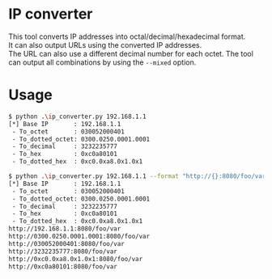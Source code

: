 # IP converter
This tool converts IP addresses into octal/decimal/hexadecimal format.  
It can also output URLs using the converted IP addresses.  
The URL can also use a different decimal number for each octet. The tool can output all combinations by using the `--mixed` option.  

# Usage
```bash
$ python .\ip_converter.py 192.168.1.1
[*] Base IP       : 192.168.1.1
 - To_octet       : 030052000401
 - To_dotted_octet: 0300.0250.0001.0001
 - To_decimal     : 3232235777
 - To_hex         : 0xc0a80101
 - To_dotted_hex  : 0xc0.0xa8.0x1.0x1
```


```bash
$ python .\ip_converter.py 192.168.1.1 --format "http://{}:8080/foo/var"
[*] Base IP       : 192.168.1.1
 - To_octet       : 030052000401
 - To_dotted_octet: 0300.0250.0001.0001
 - To_decimal     : 3232235777
 - To_hex         : 0xc0a80101
 - To_dotted_hex  : 0xc0.0xa8.0x1.0x1
http://192.168.1.1:8080/foo/var
http://0300.0250.0001.0001:8080/foo/var
http://030052000401:8080/foo/var
http://3232235777:8080/foo/var
http://0xc0.0xa8.0x1.0x1:8080/foo/var
http://0xc0a80101:8080/foo/var
```

